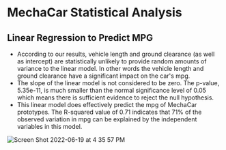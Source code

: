 # MechaCar Statistical Analysis

## Linear Regression to Predict MPG
  - According to our results, vehicle length and ground clearance (as well as intercept) are statistically unlikely to provide random amounts of variance       to the linear model. In other words the vehicle length and ground clearance have a significant impact on the car's mpg.
  - The slope of the linear model is not considered to be zero. The p-value, 5.35e-11, is much smaller than the normal significance level of 0.05 which         means there is sufficient evidence to reject the null hypothesis.
  - This linear model does effectively predict the mpg of MechaCar prototypes. The R-squared value of 0.71 indicates that 71% of the observed                   variation in mpg can be explained by the independent variables in this model.

![Screen Shot 2022-06-19 at 4 35 57 PM](https://user-images.githubusercontent.com/100643519/174501237-fbf41ecf-838a-4c3b-9b92-39aec8d93598.png)
